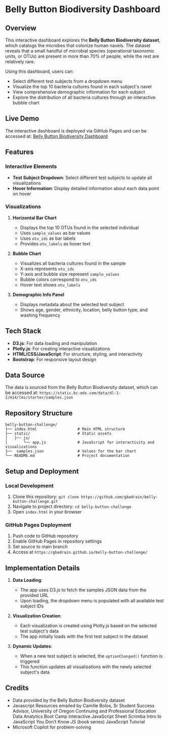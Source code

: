 # Belly Button Biodiversity Dashboard

## Overview

This interactive dashboard explores the **Belly Button Biodiversity dataset**, which catalogs the microbes that colonize human navels. The dataset reveals that a small handful of microbial species (operational taxonomic units, or OTUs) are present in more than 70% of people, while the rest are relatively rare.

Using this dashboard, users can:
- Select different test subjects from a dropdown menu
- Visualize the top 10 bacteria cultures found in each subject's navel
- View comprehensive demographic information for each subject
- Explore the distribution of all bacteria cultures through an interactive bubble chart

## Live Demo

The interactive dashboard is deployed via GitHub Pages and can be accessed at: [Belly Button Biodiversity Dashboard](https://github.com/gbadrain/belly-button-challenge)

## Features

### Interactive Elements
- **Test Subject Dropdown**: Select different test subjects to update all visualizations
- **Hover Information**: Display detailed information about each data point on hover

### Visualizations
1. **Horizontal Bar Chart**
   - Displays the top 10 OTUs found in the selected individual
   - Uses `sample_values` as bar values
   - Uses `otu_ids` as bar labels
   - Provides `otu_labels` as hover text

2. **Bubble Chart**
   - Visualizes all bacteria cultures found in the sample
   - X-axis represents `otu_ids`
   - Y-axis and bubble size represent `sample_values`
   - Bubble colors correspond to `otu_ids`
   - Hover text shows `otu_labels`

3. **Demographic Info Panel**
   - Displays metadata about the selected test subject
   - Shows age, gender, ethnicity, location, belly button type, and washing frequency

## Tech Stack

- **D3.js**: For data loading and manipulation
- **Plotly.js**: For creating interactive visualizations
- **HTML/CSS/JavaScript**: For structure, styling, and interactivity
- **Bootstrap**: For responsive layout design

## Data Source

The data is sourced from the Belly Button Biodiversity dataset, which can be accessed at:
`https://static.bc-edx.com/data/dl-1-2/m14/lms/starter/samples.json`

## Repository Structure

```
belly-button-challenge/
├── index.html                  # Main HTML structure
├── static/                     # Static assets
│   ├── js/
│       └── app.js              # JavaScript for interactivity and visualizations 
├──  samples.json               # Values for the bar chart
└── README.md                   # Project documentation
```

## Setup and Deployment

### Local Development
1. Clone this repository: `git clone https://github.com/gbadrain/belly-button-challenge.git`
2. Navigate to project directory: `cd belly-button-challenge`
3. Open `index.html` in your browser

### GitHub Pages Deployment
1. Push code to GitHub repository
2. Enable GitHub Pages in repository settings
3. Set source to main branch
4. Access at `https://gbadrain.github.io/belly-button-challenge/`

## Implementation Details

1. **Data Loading**:
   - The app uses D3.js to fetch the samples JSON data from the provided URL
   - Upon loading, the dropdown menu is populated with all available test subject IDs

2. **Visualization Creation**:
   - Each visualization is created using Plotly.js based on the selected test subject's data
   - The app initially loads with the first test subject in the dataset

3. **Dynamic Updates**:
   - When a new test subject is selected, the `optionChanged()` function is triggered
   - This function updates all visualizations with the newly selected subject's data

## Credits

- Data provided by the Belly Button Biodiversity dataset
- Javascript Resources 
      emailed by Camille Bolos, Sr Student Success Advisor, University of Oregon Continuing and Professional Education Data Analytics Boot Camp
    Interactive JavaScript Sheet
    Scrimba Intro to JavaScript
    You Don’t Know JS (book series)
    JavaScript Tutorial
- Microsoft Copilot for problem-solving